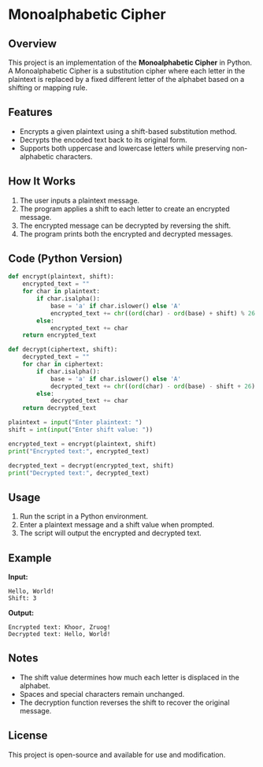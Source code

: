 # Monoalphabetic Cipher

## Overview
This project is an implementation of the **Monoalphabetic Cipher** in Python. A Monoalphabetic Cipher is a substitution cipher where each letter in the plaintext is replaced by a fixed different letter of the alphabet based on a shifting or mapping rule.

## Features
- Encrypts a given plaintext using a shift-based substitution method.
- Decrypts the encoded text back to its original form.
- Supports both uppercase and lowercase letters while preserving non-alphabetic characters.

## How It Works
1. The user inputs a plaintext message.
2. The program applies a shift to each letter to create an encrypted message.
3. The encrypted message can be decrypted by reversing the shift.
4. The program prints both the encrypted and decrypted messages.

## Code (Python Version)
```python
def encrypt(plaintext, shift):
    encrypted_text = ""
    for char in plaintext:
        if char.isalpha():
            base = 'a' if char.islower() else 'A'
            encrypted_text += chr((ord(char) - ord(base) + shift) % 26 + ord(base))
        else:
            encrypted_text += char
    return encrypted_text

def decrypt(ciphertext, shift):
    decrypted_text = ""
    for char in ciphertext:
        if char.isalpha():
            base = 'a' if char.islower() else 'A'
            decrypted_text += chr((ord(char) - ord(base) - shift + 26) % 26 + ord(base))
        else:
            decrypted_text += char
    return decrypted_text

plaintext = input("Enter plaintext: ")
shift = int(input("Enter shift value: "))

encrypted_text = encrypt(plaintext, shift)
print("Encrypted text:", encrypted_text)

decrypted_text = decrypt(encrypted_text, shift)
print("Decrypted text:", decrypted_text)
```

## Usage
1. Run the script in a Python environment.
2. Enter a plaintext message and a shift value when prompted.
3. The script will output the encrypted and decrypted text.

## Example
**Input:**
```
Hello, World!
Shift: 3
```
**Output:**
```
Encrypted text: Khoor, Zruog!
Decrypted text: Hello, World!
```

## Notes
- The shift value determines how much each letter is displaced in the alphabet.
- Spaces and special characters remain unchanged.
- The decryption function reverses the shift to recover the original message.

## License
This project is open-source and available for use and modification.


